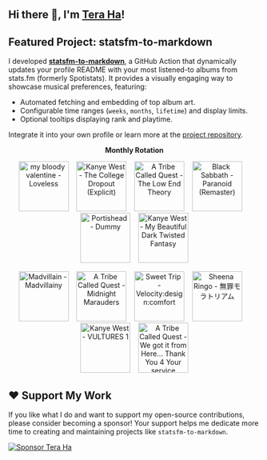 ## Hi there 👋, I'm [Tera Ha](https://teraha.com)!

## Featured Project: statsfm-to-markdown

I developed **[statsfm-to-markdown](https://github.com/teraha-dev/statsfm-to-markdown)**, a GitHub Action that dynamically updates your profile README with your most listened-to albums from stats.fm (formerly Spotistats). It provides a visually engaging way to showcase musical preferences, featuring:

* Automated fetching and embedding of top album art.
* Configurable time ranges (`weeks`, `months`, `lifetime`) and display limits.
* Optional tooltips displaying rank and playtime.

Integrate it into your own profile or learn more at the [project repository](https://github.com/teraha-dev/statsfm-to-markdown).

<p align="center"><strong>Monthly Rotation</strong></p> 

<!-- STATSFM START -->

<p align="center"><a href="https://open.spotify.com/album/3GH4IiI6jQAIvnHVdb5FB6" target="_blank" rel="noopener noreferrer" title="#1 my bloody valentine - Loveless (8h 29m)"><img src="https://is1-ssl.mzstatic.com/image/thumb/Music116/v4/d8/9c/a2/d89ca2ad-3191-d877-4c2f-13fb3e619a7b/887830015998.png/768x768bb.jpg" alt="my bloody valentine - Loveless" width="100" height="100"></a>    <a href="https://open.spotify.com/album/1NRRN5RWwfuLmQdjshz0L7" target="_blank" rel="noopener noreferrer" title="#2 Kanye West - The College Dropout (Explicit) (3h 31m)"><img src="https://is1-ssl.mzstatic.com/image/thumb/Music118/v4/15/05/09/15050911-a2f1-9ebc-0d16-6e8faad1cf80/00602567924326.rgb.jpg/768x768bb.jpg" alt="Kanye West - The College Dropout (Explicit)" width="100" height="100"></a>    <a href="https://open.spotify.com/album/1p12OAWwudgMqfMzjMvl2a" target="_blank" rel="noopener noreferrer" title="#3 A Tribe Called Quest - The Low End Theory (3h 26m)"><img src="https://is1-ssl.mzstatic.com/image/thumb/Music115/v4/e0/14/c8/e014c80a-425b-e01a-1124-cee985bcb5e6/dj.qafpkddz.jpg/768x768bb.jpg" alt="A Tribe Called Quest - The Low End Theory" width="100" height="100"></a>    <a href="https://open.spotify.com/album/6r7LZXAVueS5DqdrvXJJK7" target="_blank" rel="noopener noreferrer" title="#4 Black Sabbath - Paranoid (Remaster) (3h 17m)"><img src="https://is1-ssl.mzstatic.com/image/thumb/Music124/v4/93/74/16/93741672-cedb-1850-dcd9-113a374336d6/4050538642872.jpg/768x768bb.jpg" alt="Black Sabbath - Paranoid (Remaster)" width="100" height="100"></a>    <a href="https://open.spotify.com/album/3539EbNgIdEDGBKkUf4wno" target="_blank" rel="noopener noreferrer" title="#5 Portishead - Dummy (3h 1m)"><img src="https://is1-ssl.mzstatic.com/image/thumb/Music115/v4/c1/71/93/c1719342-df7d-e9c5-c87c-53dae5afb289/00042282855329.rgb.jpg/768x768bb.jpg" alt="Portishead - Dummy" width="100" height="100"></a>    <a href="https://open.spotify.com/album/6klUp8sQyRXGuJhqZu4PG3" target="_blank" rel="noopener noreferrer" title="#6 Kanye West - My Beautiful Dark Twisted Fantasy (2h 41m)"><img src="https://i.scdn.co/image/ab67616d0000b273baf2a68126739ff553f2930a" alt="Kanye West - My Beautiful Dark Twisted Fantasy" width="100" height="100"></a></p>
<p align="center"><a href="https://open.spotify.com/album/67Yc6dfTWwuPceZRK7sluD" target="_blank" rel="noopener noreferrer" title="#7 Madvillain - Madvillainy (2h 31m)"><img src="https://i.scdn.co/image/ab67616d0000b2739c7052b4aa3ccacc215e2584" alt="Madvillain - Madvillainy" width="100" height="100"></a>    <a href="https://open.spotify.com/album/4v5x3Oo3UjQ9YmF3hRAip5" target="_blank" rel="noopener noreferrer" title="#8 A Tribe Called Quest - Midnight Marauders (2h 25m)"><img src="https://is1-ssl.mzstatic.com/image/thumb/Music126/v4/d1/90/11/d1901153-4595-7f2f-12d2-661be9eef883/012414149022.jpg/768x768bb.jpg" alt="A Tribe Called Quest - Midnight Marauders" width="100" height="100"></a>    <a href="https://open.spotify.com/album/6geDeresfKATEklDXuXY93" target="_blank" rel="noopener noreferrer" title="#9 Sweet Trip - Velocity:design:comfort (2h 25m)"><img src="https://is1-ssl.mzstatic.com/image/thumb/Music115/v4/c3/e8/4c/c3e84cec-9489-62af-2fad-4c76cc4836e7/mzi.dlnvjlfx.jpg/768x768bb.jpg" alt="Sweet Trip - Velocity:design:comfort" width="100" height="100"></a>    <a href="https://open.spotify.com/album/2udRJgUgrKM9lC89mSGE71" target="_blank" rel="noopener noreferrer" title="#10 Sheena Ringo - 無罪モラトリアム (2h 20m)"><img src="https://i.scdn.co/image/ab67616d0000b2732eec7a5b51cfdf286683dccb" alt="Sheena Ringo - 無罪モラトリアム" width="100" height="100"></a>    <a href="https://open.spotify.com/album/30zwjSQEodaUXCn11nmiVF" target="_blank" rel="noopener noreferrer" title="#11 Kanye West - VULTURES 1 (2h 18m)"><img src="https://is1-ssl.mzstatic.com/image/thumb/Music122/v4/97/a9/17/97a91772-2c73-ef8c-8936-689daa2ea5ed/cover.jpg/768x768bb.jpg" alt="Kanye West - VULTURES 1" width="100" height="100"></a>    <a href="https://open.spotify.com/album/3WvQpufOsPzkZvcSuynCf3" target="_blank" rel="noopener noreferrer" title="#12 A Tribe Called Quest - We got it from Here... Thank You 4 Your service (2h 17m)"><img src="https://is1-ssl.mzstatic.com/image/thumb/Music124/v4/68/d3/ce/68d3ce5e-9465-4c77-60a6-496417e35308/886446074757.jpg/768x768bb.jpg" alt="A Tribe Called Quest - We got it from Here... Thank You 4 Your service" width="100" height="100"></a></p>
<!-- STATSFM END -->

## ❤️ Support My Work

If you like what I do and want to support my open-source contributions, please consider becoming a sponsor! Your support helps me dedicate more time to creating and maintaining projects like `statsfm-to-markdown`.

[![Sponsor Tera Ha](https://img.shields.io/github/sponsors/teraha-dev?style=social&logo=github)](https://github.com/sponsors/teraha-dev)
